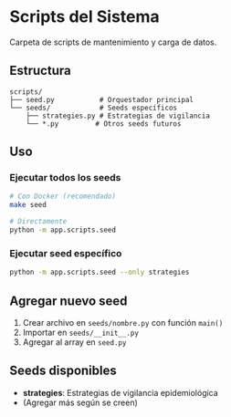 # Scripts del Sistema

Carpeta de scripts de mantenimiento y carga de datos.

## Estructura

```
scripts/
├── seed.py           # Orquestador principal
└── seeds/            # Seeds específicos
    ├── strategies.py # Estrategias de vigilancia
    └── *.py         # Otros seeds futuros
```

## Uso

### Ejecutar todos los seeds
```bash
# Con Docker (recomendado)
make seed

# Directamente
python -m app.scripts.seed
```

### Ejecutar seed específico
```bash
python -m app.scripts.seed --only strategies
```

## Agregar nuevo seed

1. Crear archivo en `seeds/nombre.py` con función `main()`
2. Importar en `seeds/__init__.py`
3. Agregar al array en `seed.py`

## Seeds disponibles

- **strategies**: Estrategias de vigilancia epidemiológica
- (Agregar más según se creen)